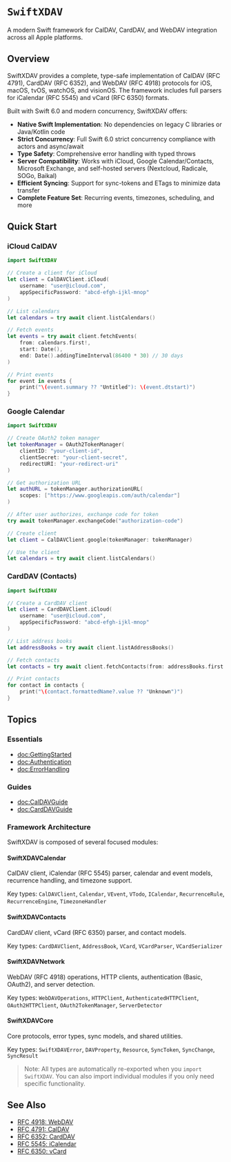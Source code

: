 # ``SwiftXDAV``

A modern Swift framework for CalDAV, CardDAV, and WebDAV integration across all Apple platforms.

## Overview

SwiftXDAV provides a complete, type-safe implementation of CalDAV (RFC 4791), CardDAV (RFC 6352), and WebDAV (RFC 4918) protocols for iOS, macOS, tvOS, watchOS, and visionOS. The framework includes full parsers for iCalendar (RFC 5545) and vCard (RFC 6350) formats.

Built with Swift 6.0 and modern concurrency, SwiftXDAV offers:

- **Native Swift Implementation**: No dependencies on legacy C libraries or Java/Kotlin code
- **Strict Concurrency**: Full Swift 6.0 strict concurrency compliance with actors and async/await
- **Type Safety**: Comprehensive error handling with typed throws
- **Server Compatibility**: Works with iCloud, Google Calendar/Contacts, Microsoft Exchange, and self-hosted servers (Nextcloud, Radicale, SOGo, Baikal)
- **Efficient Syncing**: Support for sync-tokens and ETags to minimize data transfer
- **Complete Feature Set**: Recurring events, timezones, scheduling, and more

## Quick Start

### iCloud CalDAV

```swift
import SwiftXDAV

// Create a client for iCloud
let client = CalDAVClient.iCloud(
    username: "user@icloud.com",
    appSpecificPassword: "abcd-efgh-ijkl-mnop"
)

// List calendars
let calendars = try await client.listCalendars()

// Fetch events
let events = try await client.fetchEvents(
    from: calendars.first!,
    start: Date(),
    end: Date().addingTimeInterval(86400 * 30) // 30 days
)

// Print events
for event in events {
    print("\(event.summary ?? "Untitled"): \(event.dtstart)")
}
```

### Google Calendar

```swift
import SwiftXDAV

// Create OAuth2 token manager
let tokenManager = OAuth2TokenManager(
    clientID: "your-client-id",
    clientSecret: "your-client-secret",
    redirectURI: "your-redirect-uri"
)

// Get authorization URL
let authURL = tokenManager.authorizationURL(
    scopes: ["https://www.googleapis.com/auth/calendar"]
)

// After user authorizes, exchange code for token
try await tokenManager.exchangeCode("authorization-code")

// Create client
let client = CalDAVClient.google(tokenManager: tokenManager)

// Use the client
let calendars = try await client.listCalendars()
```

### CardDAV (Contacts)

```swift
import SwiftXDAV

// Create a CardDAV client
let client = CardDAVClient.iCloud(
    username: "user@icloud.com",
    appSpecificPassword: "abcd-efgh-ijkl-mnop"
)

// List address books
let addressBooks = try await client.listAddressBooks()

// Fetch contacts
let contacts = try await client.fetchContacts(from: addressBooks.first!)

// Print contacts
for contact in contacts {
    print("\(contact.formattedName?.value ?? "Unknown")")
}
```

## Topics

### Essentials

- <doc:GettingStarted>
- <doc:Authentication>
- <doc:ErrorHandling>

### Guides

- <doc:CalDAVGuide>
- <doc:CardDAVGuide>

### Framework Architecture

SwiftXDAV is composed of several focused modules:

#### SwiftXDAVCalendar
CalDAV client, iCalendar (RFC 5545) parser, calendar and event models, recurrence handling, and timezone support.

Key types: `CalDAVClient`, `Calendar`, `VEvent`, `VTodo`, `ICalendar`, `RecurrenceRule`, `RecurrenceEngine`, `TimezoneHandler`

#### SwiftXDAVContacts
CardDAV client, vCard (RFC 6350) parser, and contact models.

Key types: `CardDAVClient`, `AddressBook`, `VCard`, `VCardParser`, `VCardSerializer`

#### SwiftXDAVNetwork
WebDAV (RFC 4918) operations, HTTP clients, authentication (Basic, OAuth2), and server detection.

Key types: `WebDAVOperations`, `HTTPClient`, `AuthenticatedHTTPClient`, `OAuth2HTTPClient`, `OAuth2TokenManager`, `ServerDetector`

#### SwiftXDAVCore
Core protocols, error types, sync models, and shared utilities.

Key types: `SwiftXDAVError`, `DAVProperty`, `Resource`, `SyncToken`, `SyncChange`, `SyncResult`

> Note: All types are automatically re-exported when you `import SwiftXDAV`. You can also import individual modules if you only need specific functionality.

## See Also

- [RFC 4918: WebDAV](https://datatracker.ietf.org/doc/html/rfc4918)
- [RFC 4791: CalDAV](https://datatracker.ietf.org/doc/html/rfc4791)
- [RFC 6352: CardDAV](https://datatracker.ietf.org/doc/html/rfc6352)
- [RFC 5545: iCalendar](https://datatracker.ietf.org/doc/html/rfc5545)
- [RFC 6350: vCard](https://datatracker.ietf.org/doc/html/rfc6350)
